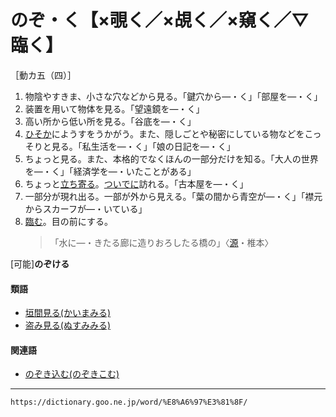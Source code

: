 # のぞ・く【×覗く／×覘く／×窺く／▽臨く】

［動カ五（四）］

1. 物陰やすきま、小さな穴などから見る。「鍵穴から―・く」「部屋を―・く」
2. 装置を用いて物体を見る。「望遠鏡を―・く」
3. 高い所から低い所を見る。「谷底を―・く」
4. [ひそか](ひそか（密か／窃か／私か）)にようすをうかがう。また、隠しごとや秘密にしている物などをこっそりと見る。「私生活を―・く」「娘の日記を―・く」
5. ちょっと見る。また、本格的でなくほんの一部分だけを知る。「大人の世界を―・く」「経済学を―・いたことがある」
6. ちょっと[立ち寄る](たちよる（立ち寄る）)。[ついでに](N3文法41「ついでに」順便、順道)訪れる。「古本屋を―・く」
7. 一部分が現れ出る。一部が外から見える。「葉の間から青空が―・く」「襟元からスカーフが―・いている」
8. [臨む](のぞむ（臨む）)。目の前にする。
    >「水に―・きたる廊に造りおろしたる橋の」〈[源](https://dictionary.goo.ne.jp/word/%E6%BA%90%E6%B0%8F%E7%89%A9%E8%AA%9E/#jn-69890)・椎本〉
        

\[可能\]**のぞける**

#### 類語

-   [垣間見る(かいまみる)](https://dictionary.goo.ne.jp/word/%E5%9E%A3%E9%96%93%E8%A6%8B%E3%82%8B_%28%E3%81%8B%E3%81%84%E3%81%BE%E3%81%BF%E3%82%8B%29/#jn-37019)
-   [盗み見る(ぬすみみる)](https://dictionary.goo.ne.jp/word/%E7%9B%97%E3%81%BF%E8%A6%8B%E3%82%8B/#jn-169335)

#### 関連語

-   [のぞき込む(のぞきこむ)](https://dictionary.goo.ne.jp/word/%E8%A6%97%E3%81%8D%E8%BE%BC%E3%82%80/#jn-171935)

---
`https://dictionary.goo.ne.jp/word/%E8%A6%97%E3%81%8F/`